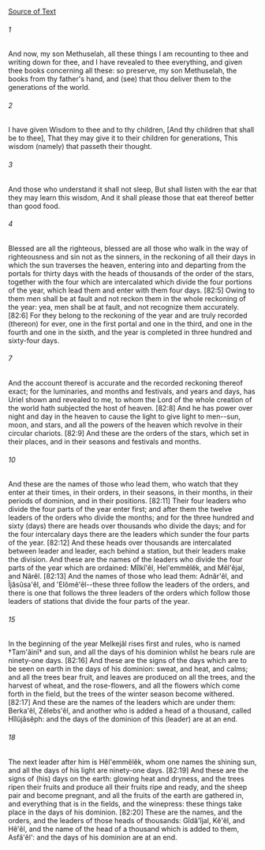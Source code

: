 [Source of Text](https://github.com/scrollmapper/bible_databases_deuterocanonical)

###### 1
And now, my son Methuselah, all these things I am recounting to thee and writing down for thee, and I have revealed to thee everything, and given thee books concerning all these: so preserve, my son Methuselah, the books from thy father's hand, and (see) that thou deliver them to the generations of the world.

###### 2
I have given Wisdom to thee and to thy children, [And thy children that shall be to thee], That they may give it to their children for generations, This wisdom (namely) that passeth their thought.

###### 3
And those who understand it shall not sleep, But shall listen with the ear that they may learn this wisdom, And it shall please those that eat thereof better than good food.

###### 4
Blessed are all the righteous, blessed are all those who walk in the way of righteousness and sin not as the sinners, in the reckoning of all their days in which the sun traverses the heaven, entering into and departing from the portals for thirty days with the heads of thousands of the order of the stars, together with the four which are intercalated which divide the four portions of the year, which lead them and enter with them four days. [82:5] Owing to them men shall be at fault and not reckon them in the whole reckoning of the year: yea, men shall be at fault, and not recognize them accurately. [82:6] For they belong to the reckoning of the year and are truly recorded (thereon) for ever, one in the first portal and one in the third, and one in the fourth and one in the sixth, and the year is completed in three hundred and sixty-four days.

###### 7
And the account thereof is accurate and the recorded reckoning thereof exact; for the luminaries, and months and festivals, and years and days, has Uriel shown and revealed to me, to whom the Lord of the whole creation of the world hath subjected the host of heaven. [82:8] And he has power over night and day in the heaven to cause the light to give light to men--sun, moon, and stars, and all the powers of the heaven which revolve in their circular chariots. [82:9] And these are the orders of the stars, which set in their places, and in their seasons and festivals and months.

###### 10
And these are the names of those who lead them, who watch that they enter at their times, in their orders, in their seasons, in their months, in their periods of dominion, and in their positions. [82:11] Their four leaders who divide the four parts of the year enter first; and after them the twelve leaders of the orders who divide the months; and for the three hundred and sixty (days) there are heads over thousands who divide the days; and for the four intercalary days there are the leaders which sunder the four parts of the year. [82:12] And these heads over thousands are intercalated between leader and leader, each behind a station, but their leaders make the division. And these are the names of the leaders who divide the four parts of the year which are ordained: Mîlkî'êl, Hel'emmêlêk, and Mêl'êjal, and Nârêl. [82:13] And the names of those who lead them: Adnâr'êl, and Îjâsûsa'êl, and 'Elômê'êl--these three follow the leaders of the orders, and there is one that follows the three leaders of the orders which follow those leaders of stations that divide the four parts of the year.

###### 15
In the beginning of the year Melkejâl rises first and rules, who is named †Tam'âinî† and sun, and all the days of his dominion whilst he bears rule are ninety-one days. [82:16] And these are the signs of the days which are to be seen on earth in the days of his dominion: sweat, and heat, and calms; and all the trees bear fruit, and leaves are produced on all the trees, and the harvest of wheat, and the rose-flowers, and all the flowers which come forth in the field, but the trees of the winter season become withered. [82:17] And these are the names of the leaders which are under them: Berka'êl, Zêlebs'êl, and another who is added a head of a thousand, called Hîlûjâsĕph: and the days of the dominion of this (leader) are at an end.

###### 18
The next leader after him is Hêl'emmêlêk, whom one names the shining sun, and all the days of his light are ninety-one days. [82:19] And these are the signs of (his) days on the earth: glowing heat and dryness, and the trees ripen their fruits and produce all their fruits ripe and ready, and the sheep pair and become pregnant, and all the fruits of the earth are gathered in, and everything that is in the fields, and the winepress: these things take place in the days of his dominion. [82:20] These are the names, and the orders, and the leaders of those heads of thousands: Gîdâ'îjal, Kê'êl, and Hê'êl, and the name of the head of a thousand which is added to them, Asfâ'êl': and the days of his dominion are at an end.